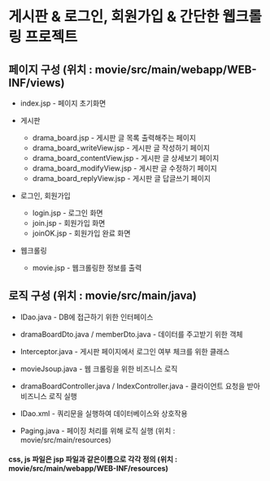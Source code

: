 # 게시판 & 로그인, 회원가입 & 간단한 웹크롤링 프로젝트

## 페이지 구성 (위치 : movie/src/main/webapp/WEB-INF/views)

* index.jsp - 페이지 초기화면

* 게시판
  * drama_board.jsp - 게시판 글 목록 출력해주는 페이지
  * drama_board_writeView.jsp - 게시판 글 작성하기 페이지
  * drama_board_contentView.jsp - 게시판 글 상세보기 페이지
  * drama_board_modifyView.jsp - 게시판 글 수정하기 페이지
  * drama_board_replyView.jsp - 게시판 글 답글쓰기 페이지

* 로그인, 회원가입
  * login.jsp - 로그인 화면
  * join.jsp - 회원가입 화면
  * joinOK.jsp - 회원가입 완료 화면

* 웹크롤링
  * movie.jsp - 웹크롤링한 정보를 출력

## 로직 구성 (위치 : movie/src/main/java)

* IDao.java - DB에 접근하기 위한 인터페이스
* dramaBoardDto.java / memberDto.java - 데이터를 주고받기 위한 객체
* Interceptor.java - 게시판 페이지에서 로그인 여부 체크를 위한 클래스
* movieJsoup.java - 웹 크롤링을 위한 비즈니스 로직
* dramaBoardController.java / IndexController.java - 클라이언트 요청을 받아 비즈니스 로직 실행
* IDao.xml - 쿼리문을 실행하여 데이터베이스와 상호작용

* Paging.java - 페이징 처리를 위해 로직 실행 (위치 : movie/src/main/resources)

#### css, js 파일은 jsp 파일과 같은이름으로 각각 정의 (위치 : movie/src/main/webapp/WEB-INF/resources)
